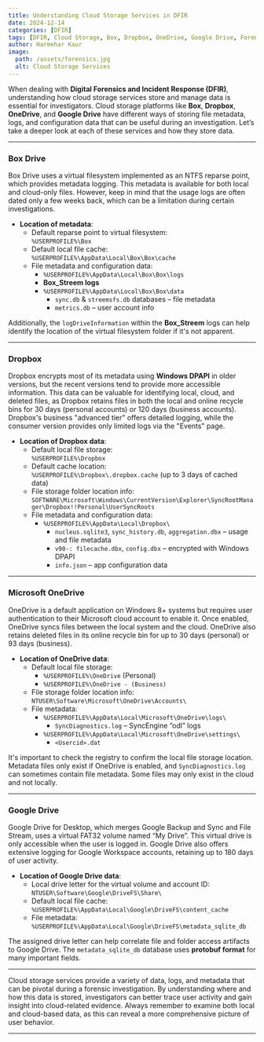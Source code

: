 ```yaml
---
title: Understanding Cloud Storage Services in DFIR  
date: 2024-12-14  
categories: [DFIR]  
tags: [DFIR, Cloud Storage, Box, Dropbox, OneDrive, Google Drive, Forensics]  
author: Harmehar Kaur  
image:  
  path: /assets/forensics.jpg  
  alt: Cloud Storage Services  
---
```


When dealing with **Digital Forensics and Incident Response (DFIR)**, understanding how cloud storage services store and manage data is essential for investigators. Cloud storage platforms like **Box**, **Dropbox**, **OneDrive**, and **Google Drive** have different ways of storing file metadata, logs, and configuration data that can be useful during an investigation. Let’s take a deeper look at each of these services and how they store data.

---

### Box Drive

Box Drive uses a virtual filesystem implemented as an NTFS reparse point, which provides metadata logging. This metadata is available for both local and cloud-only files. However, keep in mind that the usage logs are often dated only a few weeks back, which can be a limitation during certain investigations.

- **Location of metadata**:  
  - Default reparse point to virtual filesystem:  
    `%USERPROFILE%\Box`  
  - Default local file cache:  
    `%USERPROFILE%\AppData\Local\Box\Box\cache`  
  - File metadata and configuration data:  
    - `%USERPROFILE%\AppData\Local\Box\Box\logs`  
    - **Box_Streem logs**  
    - `%USERPROFILE%\AppData\Local\Box\Box\data`  
      - `sync.db` & `streemsfs.db` databases – file metadata  
      - `metrics.db` – user account info  

Additionally, the `logDriveInformation` within the **Box_Streem** logs can help identify the location of the virtual filesystem folder if it's not apparent.

---

### Dropbox

Dropbox encrypts most of its metadata using **Windows DPAPI** in older versions, but the recent versions tend to provide more accessible information. This data can be valuable for identifying local, cloud, and deleted files, as Dropbox retains files in both the local and online recycle bins for 30 days (personal accounts) or 120 days (business accounts). Dropbox's business "advanced tier" offers detailed logging, while the consumer version provides only limited logs via the "Events" page.

- **Location of Dropbox data**:  
  - Default local file storage:  
    `%USERPROFILE%\Dropbox`  
  - Default cache location:  
    `%USERPROFILE%\Dropbox\.dropbox.cache` (up to 3 days of cached data)  
  - File storage folder location info:  
    `SOFTWARE\Microsoft\Windows\CurrentVersion\Explorer\SyncRootManager\Dropbox!!Personal\UserSyncRoots`  
  - File metadata and configuration data:  
    - `%USERPROFILE%\AppData\Local\Dropbox\`  
      - `nucleus.sqlite3`, `sync_history.db`, `aggregation.dbx` – usage and file metadata  
      - `v90-: filecache.dbx`, `config.dbx` – encrypted with Windows DPAPI  
      - `info.json` – app configuration data  

---

### Microsoft OneDrive

OneDrive is a default application on Windows 8+ systems but requires user authentication to their Microsoft cloud account to enable it. Once enabled, OneDrive syncs files between the local system and the cloud. OneDrive also retains deleted files in its online recycle bin for up to 30 days (personal) or 93 days (business).

- **Location of OneDrive data**:  
  - Default local file storage:  
    - `%USERPROFILE%\OneDrive` (Personal)  
    - `%USERPROFILE%\OneDrive - (Business)`  
  - File storage folder location info:  
    `NTUSER\Software\Microsoft\OneDrive\Accounts\`  
  - File metadata:  
    - `%USERPROFILE%\AppData\Local\Microsoft\OneDrive\logs\`  
      - `SyncDiagnostics.log` – SyncEngine “odl” logs  
    - `%USERPROFILE%\AppData\Local\Microsoft\OneDrive\settings\`  
      - `<Usercid>.dat`  

It's important to check the registry to confirm the local file storage location. Metadata files only exist if OneDrive is enabled, and `SyncDiagnostics.log` can sometimes contain file metadata. Some files may only exist in the cloud and not locally.

---

### Google Drive

Google Drive for Desktop, which merges Google Backup and Sync and File Stream, uses a virtual FAT32 volume named “My Drive”. This virtual drive is only accessible when the user is logged in. Google Drive also offers extensive logging for Google Workspace accounts, retaining up to 180 days of user activity.

- **Location of Google Drive data**:  
  - Local drive letter for the virtual volume and account ID:  
    `NTUSER\Software\Google\DriveFS\Share\`  
  - Default local file cache:  
    `%USERPROFILE%\AppData\Local\Google\DriveFS\content_cache`  
  - File metadata:  
    `%USERPROFILE%\AppData\Local\Google\DriveFS\metadata_sqlite_db`  

The assigned drive letter can help correlate file and folder access artifacts to Google Drive. The `metadata_sqlite_db` database uses **protobuf format** for many important fields.

---

Cloud storage services provide a variety of data, logs, and metadata that can be pivotal during a forensic investigation. By understanding where and how this data is stored, investigators can better trace user activity and gain insight into cloud-related evidence. Always remember to examine both local and cloud-based data, as this can reveal a more comprehensive picture of user behavior.

---
